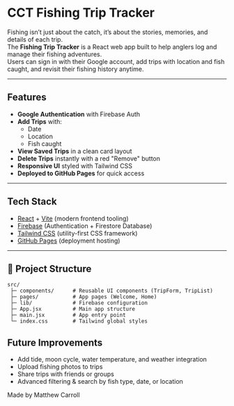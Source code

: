 # CCT Fishing Trip Tracker

Fishing isn’t just about the catch, it’s about the stories, memories, and details of each trip.  
The **Fishing Trip Tracker** is a React web app built to help anglers log and manage their fishing adventures.  
Users can sign in with their Google account, add trips with location and fish caught, and revisit their fishing history anytime.

---

## Features
- **Google Authentication** with Firebase Auth  
- **Add Trips** with:
  - Date
  - Location
  - Fish caught  
- **View Saved Trips** in a clean card layout  
- **Delete Trips** instantly with a red "Remove" button  
- **Responsive UI** styled with Tailwind CSS  
- **Deployed to GitHub Pages** for quick access  

---

## Tech Stack
- [React](https://reactjs.org/) + [Vite](https://vitejs.dev/) (modern frontend tooling)  
- [Firebase](https://firebase.google.com/) (Authentication + Firestore Database)  
- [Tailwind CSS](https://tailwindcss.com/) (utility-first CSS framework)  
- [GitHub Pages](https://pages.github.com/) (deployment hosting)  

---

## 📂 Project Structure
```plaintext
src/
 ├─ components/      # Reusable UI components (TripForm, TripList)
 ├─ pages/           # App pages (Welcome, Home)
 ├─ lib/             # Firebase configuration
 ├─ App.jsx          # Main app structure
 ├─ main.jsx         # App entry point
 └─ index.css        # Tailwind global styles
```

## Future Improvements
- Add tide, moon cycle, water temperature, and weather integration
- Upload fishing photos to trips
- Share trips with friends or groups
- Advanced filtering & search by fish type, date, or location

Made by Matthew Carroll
